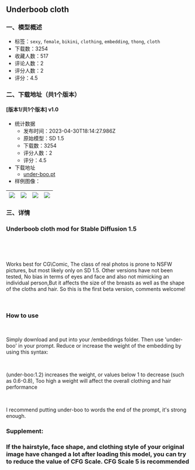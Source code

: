 ## Underboob cloth
### 一、模型概述

- 标签：`sexy`, `female`, `bikini`, `clothing`, `embedding`, `thong`, `cloth`
- 下载数：3254
- 收藏人数：517
- 评论人数：2
- 评分人数：2
- 评分：4.5

### 二、下载地址（共1个版本）

#### [版本1/共1个版本] v1.0

- 统计数据
  - 发布时间：2023-04-30T18:14:27.986Z
  - 原始模型：SD 1.5
  - 下载数：3254
  - 评分人数：2
  - 评分：4.5
- 下载地址
  - [under-boo.pt](https://civitai.com/api/download/models/59108)
- 样例图像：

| <img src="https://image.civitai.com/xG1nkqKTMzGDvpLrqFT7WA/4fa60c1c-b6a0-4384-957b-93dc8be47d00/width=450/644404.jpeg" /> | <img src="https://image.civitai.com/xG1nkqKTMzGDvpLrqFT7WA/d8db8156-45ca-4c50-0227-1bba0426f400/width=450/644587.jpeg" /> | <img src="https://image.civitai.com/xG1nkqKTMzGDvpLrqFT7WA/a0f3f3c0-893c-45b4-2a69-7f2f1543c300/width=450/644406.jpeg" /> | <img src="https://image.civitai.com/xG1nkqKTMzGDvpLrqFT7WA/5d24f203-ef81-46d1-5606-fd6a1c556f00/width=450/644409.jpeg" /> |
| ---- | ---- | ---- | ---- |


### 三、详情
<h3><strong>Underboob cloth mod for Stable Diffusion 1.5</strong></h3><p> </p><p> </p><p>Works best for CG\Comic, The class of real photos is prone to NSFW pictures, but most likely only on SD 1.5. Other versions have not been tested, No bias in terms of eyes and face and also not mimicking an individual person,But it affects the size of the breasts as well as the shape of the cloths and hair. So this is the first beta version, comments welcome!</p><p> </p><h3><strong>How to use</strong></h3><p> </p><p>Simply download and put into your /embeddings folder. Then use 'under-boo' in your prompt. Reduce or increase the weight of the embedding by using this syntax:</p><p> </p><p>(under-boo:1.2) increases the weight, or values below 1 to decrease (such as 0.6-0.8), Too high a weight will affect the overall clothing and hair performance</p><p> </p><p>I recommend putting under-boo to words the end of the prompt, it's strong enough.</p><p></p><h3><strong>Supplement:</strong> </h3><h3>If the hairstyle, face shape, and clothing style of your original image have changed a lot after loading this model, you can try to reduce the value of CFG Scale. CFG Scale 5 is recommended</h3>